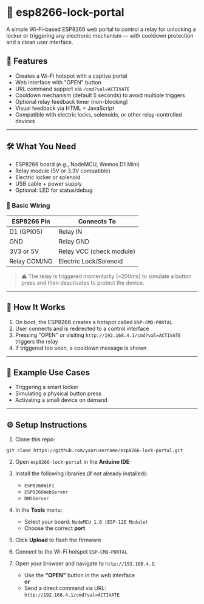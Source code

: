 # 🔐 esp8266-lock-portal

A simple Wi-Fi-based ESP8266 web portal to control a relay for unlocking a locker or triggering any electronic mechanism — with cooldown protection and a clean user interface.

## 🚀 Features

- Creates a Wi-Fi hotspot with a captive portal
- Web interface with "OPEN" button
- URL command support via `/cmd?val=ACTIVATE`
- Cooldown mechanism (default 5 seconds) to avoid multiple triggers
- Optional relay feedback timer (non-blocking)
- Visual feedback via HTML + JavaScript
- Compatible with electric locks, solenoids, or other relay-controlled devices

---

## 🛠️ What You Need

- ESP8266 board (e.g., NodeMCU, Wemos D1 Mini)
- Relay module (5V or 3.3V compatible)
- Electric locker or solenoid
- USB cable + power supply
- Optional: LED for status/debug

### 🔌 Basic Wiring

| ESP8266 Pin | Connects To         |
|-------------|---------------------|
| D1 (GPIO5)  | Relay IN            |
| GND         | Relay GND           |
| 3V3 or 5V   | Relay VCC (check module) |
| Relay COM/NO | Electric Lock/Solenoid |

> ⚠️ The relay is triggered momentarily (~200ms) to simulate a button press and then deactivates to protect the device.

---

## 📲 How It Works

1. On boot, the ESP8266 creates a hotspot called `ESP-CMD-PORTAL`
2. User connects and is redirected to a control interface
3. Pressing "OPEN" or visiting `http://192.168.4.1/cmd?val=ACTIVATE` triggers the relay
4. If triggered too soon, a cooldown message is shown

---

## 🧪 Example Use Cases

- Triggering a smart locker
- Simulating a physical button press
- Activating a small device on demand

---

## ⚙️ Setup Instructions

1. Clone this repo:

`git clone https://github.com/yourusername/esp8266-lock-portal.git`

2. Open `esp8266-lock-portal` in the **Arduino IDE**

3. Install the following libraries (if not already installed):
   - `ESP8266WiFi`
   - `ESP8266WebServer`
   - `DNSServer`

4. In the **Tools** menu:
   - Select your board: `NodeMCU 1.0 (ESP-12E Module)`
   - Choose the correct **port**

5. Click **Upload** to flash the firmware

6. Connect to the Wi-Fi hotspot `ESP-CMD-PORTAL`

7. Open your browser and navigate to `http://192.168.4.1`:
   - Use the **"OPEN"** button in the web interface  
   **or**
   - Send a direct command via URL:  
     `http://192.168.4.1/cmd?val=ACTIVATE`